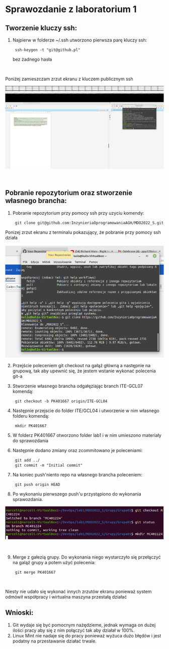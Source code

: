 # Sprawozdanie z laboratorium 1

## Tworzenie kluczy ssh: 
1. Najpierw w folderze ~/.ssh utworzono pierwsza parę kluczy ssh:
    
        ssh-keygen -t "git@github.pl"
    bez żadnego hasła 

</br>


 Poniżej zamieszczam zrzut ekranu z kluczem publicznym ssh

 ![klucz ssh](ssh.png "Klucz ssh")

</br>

## Pobranie repozytorium oraz stworzenie własnego brancha:

1. Pobranie repozytorium przy pomocy ssh przy uzyciu komendy:

        git clone git@github.com:InzynieriaOprogramowaniaAGH/MDO2022_S.git
    

Ponizej zrzut ekranu z terminalu pokazujący, że pobranie przy pomocy ssh działa

![Clone repo](clone.png "Clone_repo")

2. Przejście poleceniem git checkout na gałąź główną a następnie na grupową, tak aby upewnić się, że jestem wstanie wykonać polecenia git-a

3. Stworzenie własnego brancha odgałęziając branch ITE-GCL07 komendą:

        git checkout -b PK401667 origin/ITE-GCL04

4. Następnie przejscie do folder ITE/GCL04 i utworzenie w nim własnego folderu komendą:

        mkdir PK401667
5. W folderz PK401667 otworzono folder lab1 i w nim umieszono materiały do sprawozdania

6. Następnie dodano zmiany oraz zcommitowano je poleceniami:

        git add ../
        git commit -m "Initial commit"

7. Na koniec push'niento repo na własnego brancha poleceniem:

        git push origin HEAD

8. Po wykonaniu pierwszego push'u przystąpiono do wykonania sprawozdania.


![Main](branch.png "Main")

</br>

9. Merge z gałezią grupy. Do wykonania niego wystarczyło się przełączyć na galąź grupy a potem użyć polecenia:

        git merge PK401667
        
 

</br>

Niesty nie udało się wykonać innych zrzutów ekranu ponieważ system odmówił współpracy i wirtualna maszyna przestałą działać

## Wnioski:

1. Git wydaje się być pomocnym nażędzieme, jednak wymaga on dużej ilości pracy aby się z nim połączyć tak aby działał w 100%.
2. Linux Mint nie nadaje się do pracy ponieważ wyżuca dużo błędów i jest podatny na przestawanie działać trwale.
